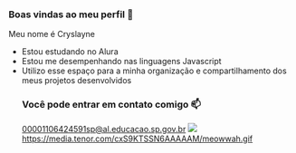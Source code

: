 ### Boas vindas ao meu perfil 💟

Meu nome é Cryslayne
- Estou estudando no Alura
- Estou me desempenhando nas linguagens Javascript
- Utilizo esse espaço para a minha organização e compartilhamento dos meus projetos desenvolvidos
  ### Você pode entrar em contato comigo 📫
  00001106424591sp@al.educacao.sp.gov.br
  ![]( https://media.tenor.com/cxS9KTSSN6AAAAAM/meowwah.gif)
  https://media.tenor.com/cxS9KTSSN6AAAAAM/meowwah.gif
  
